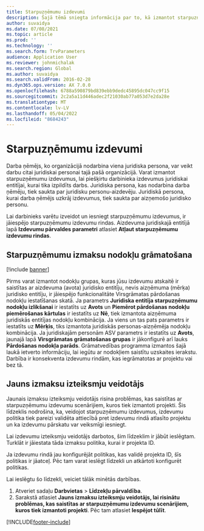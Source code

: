 ```yaml
---
title: Starpuzņēmumu izdevumi
description: Šajā tēmā sniegta informācija par to, kā izmantot starpuzņēmumu izdevumus, lai piešķirtu darbinieka izdevumus juridiskai entitījai, kurai tika izpildīts darbs.
author: suvaidya
ms.date: 07/08/2021
ms.topic: article
ms.prod: ''
ms.technology: ''
ms.search.form: TrvParameters
audience: Application User
ms.reviewer: johnmichalak
ms.search.region: Global
ms.author: suvaidya
ms.search.validFrom: 2016-02-28
ms.dyn365.ops.version: AX 7.0.0
ms.openlocfilehash: 6788a590879bd839ebb9dedc45895dc047cc9f15
ms.sourcegitcommit: 2c2a5a11d446adec2f21030ab77a053d7e2da28e
ms.translationtype: MT
ms.contentlocale: lv-LV
ms.lasthandoff: 05/04/2022
ms.locfileid: "8684243"
---
```

# <a name="intercompany-expenses"></a>Starpuzņēmumu izdevumi

Darba ņēmējs, ko organizācijā nodarbina viena juridiska persona, var veikt darbu citai juridiskai personai tajā pašā organizācijā. Varat izmantot starpuzņēmumu izdevumus, lai piešķirtu darbinieka izdevumus juridiskai entitījai, kurai tika izpildīts darbs. Juridiska persona, kas nodarbina darba ņēmēju, tiek saukta par juridisku personu-aizdevēju. Juridiskā persona, kurai darba ņēmējs uzkrāj izdevumus, tiek saukta par aizņemošo juridisko personu. 

Lai darbinieks varētu izveidot un iesniegt starpuzņēmumu izdevumus, ir jāiespējo starpuzņēmumu izdevumu rindas. Aizdevuma juridiskajā entitījā lapā **Izdevumu pārvaldes parametri** atlasiet **Atļaut starpuzņēmumu izdevumu rindas**. 

## <a name="tax-posting-for-intercompany-expenses"></a>Starpuzņēmumu izmaksu nodokļu grāmatošana

[!include [banner](../includes/banner.md)]

Pirms varat izmantot nodokļu grupas, kuras jūsu izdevumu atskaitē ir saistītas ar aizdevuma (avota) juridisko entitīju, nevis aizņēmuma (mērķa) juridisko entitīju, ir jāiespējo funkcionalitāte Virsgrāmatas pārdošanas nodokļu iestatīšanas skatā. Ja parametrs **Juridiska entitīja starpuzņēmumu nodokļu izlikšanai** ir iestatīts uz **Avots** un **Piemērot pārdošanas nodokļu piemērošanas kārtulas** ir iestatīts uz **Nē**, tiek izmantota aizņēmuma juridiskās entitījas nodokļu kombinācija. Ja viens un tas pats parametrs ir iestatīts uz **Mērķis**, tiks izmantota juridiskās personas-aizņēmēja nodokļu kombinācija. Ja juridiskajām personām ASV parametrs ir iestatīts uz **Avots**, jaunajā lapā **Virsgrāmatas grāmatošanas grupas** ir jākonfigurē arī lauks **Pārdošanas nodokļa parāds**. Grāmatvedības programma izmantos šajā laukā ietverto informāciju, lai iegūtu ar nodokļiem saistītu uzskaites ierakstu.   
Darbība ir konsekventa izdevumu rindām, kas iegrāmatotas ar projektu vai bez tā.  

## <a name="new-expense-expression-builder"></a>Jauns izmaksu izteiksmju veidotājs

Jaunais izmaksu izteiksmju veidotājs risina problēmas, kas saistītas ar starpuzņēmumu izdevumu scenārijiem, kuros tiek izmantoti projekti. Šis līdzeklis nodrošina, ka, veidojot starpuzņēmumu izdevumus, izdevumu politika tiek pareizi validēta attiecībā pret izdevumu rindā atlasīto projektu un ka izdevumu pārskatu var veiksmīgi iesniegt.

Lai izdevumu izteiksmju veidotājs darbotos, šim līdzeklim ir jābūt ieslēgtam. Turklāt ir jāiestata tāda izmaksu politika, kurai ir projekta ID.

Ja izdevumu rindā jau konfigurējāt politikas, kas validē projekta ID, šīs politikas ir jāatceļ. Pēc tam varat ieslēgt līdzekli un atkārtoti konfigurēt politikas.

Lai ieslēgtu šo līdzekli, veiciet tālāk minētās darbības.

1. Atveriet sadaļu **Darbvietas** \> **Līdzekļu pārvaldība**.
2. Sarakstā atlasiet **Jauns izmaksu izteiksmju veidotājs, lai risinātu problēmas, kas saistītas ar starpuzņēmumu izdevumu scenārijiem, kuros tiek izmantoti projekti**. Pēc tam atlasiet **Iespējot tūlīt**.

[!INCLUDE[footer-include](../includes/footer-banner.md)]

